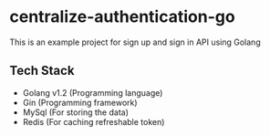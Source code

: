 # centralize-authentication-go
This is an example project for sign up and sign in API using Golang
## Tech Stack
- Golang v1.2 (Programming language)
- Gin (Programming framework)
- MySql (For storing the data)
- Redis (For caching refreshable token)
